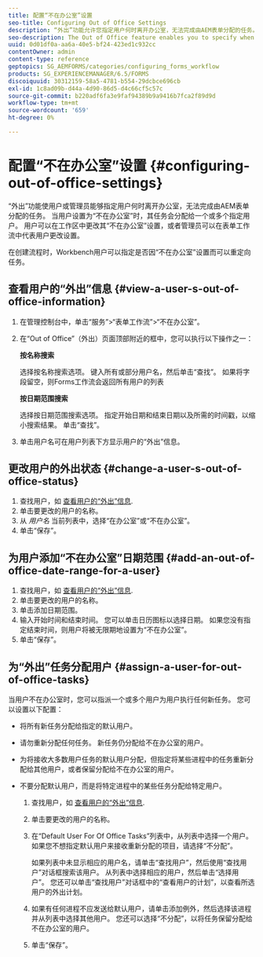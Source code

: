 ```yaml
---
title: 配置“不在办公室”设置
seo-title: Configuring Out of Office Settings
description: “外出”功能允许您指定用户何时离开办公室，无法完成由AEM表单分配的任务。
seo-description: The Out of Office feature enables you to specify when a user will be out of the office and unable to complete tasks assigned by AEM forms.
uuid: 0d01df0a-aa6a-40e5-bf24-423ed1c932cc
contentOwner: admin
content-type: reference
geptopics: SG_AEMFORMS/categories/configuring_forms_workflow
products: SG_EXPERIENCEMANAGER/6.5/FORMS
discoiquuid: 30312159-58a5-4781-b554-29dcbce696cb
exl-id: 1c8ad09b-d44a-4d90-86d5-d4c66cf5c57c
source-git-commit: b220adf6fa3e9faf94389b9a9416b7fca2f89d9d
workflow-type: tm+mt
source-wordcount: '659'
ht-degree: 0%

---
```


# 配置“不在办公室”设置 {#configuring-out-of-office-settings}

“外出”功能使用户或管理员能够指定用户何时离开办公室，无法完成由AEM表单分配的任务。 当用户设置为“不在办公室”时，其任务会分配给一个或多个指定用户。 用户可以在工作区中更改其“不在办公室”设置，或者管理员可以在表单工作流中代表用户更改设置。

在创建流程时，Workbench用户可以指定是否因“不在办公室”设置而可以重定向任务。

## 查看用户的“外出”信息 {#view-a-user-s-out-of-office-information}

1. 在管理控制台中，单击“服务”>“表单工作流”>“不在办公室”。
1. 在“Out of Office”（外出）页面顶部附近的框中，您可以执行以下操作之一：

   **按名称搜索**

   选择按名称搜索选项。 键入所有或部分用户名，然后单击“查找”。 如果将字段留空，则Forms工作流会返回所有用户的列表

   **按日期范围搜索**

   选择按日期范围搜索选项。 指定开始日期和结束日期以及所需的时间戳，以缩小搜索结果。 单击“查找”。

1. 单击用户名可在用户列表下方显示用户的“外出”信息。

## 更改用户的外出状态 {#change-a-user-s-out-of-office-status}

1. 查找用户，如 [查看用户的“外出”信息](configuring-out-office-settings.md#view-a-user-s-out-of-office-information).
1. 单击要更改的用户的名称。
1. 从 *用户名* 当前列表中，选择“在办公室”或“不在办公室”。
1. 单击“保存”。

## 为用户添加“不在办公室”日期范围 {#add-an-out-of-office-date-range-for-a-user}

1. 查找用户，如 [查看用户的“外出”信息](configuring-out-office-settings.md#view-a-user-s-out-of-office-information).
1. 单击要更改的用户的名称。
1. 单击添加日期范围。
1. 输入开始时间和结束时间。 您可以单击日历图标以选择日期。 如果您没有指定结束时间，则用户将被无限期地设置为“不在办公室”。
1. 单击“保存”。

## 为“外出”任务分配用户 {#assign-a-user-for-out-of-office-tasks}

当用户不在办公室时，您可以指派一个或多个用户为用户执行任何新任务。 您可以设置以下配置：

* 将所有新任务分配给指定的默认用户。
* 请勿重新分配任何任务。 新任务仍分配给不在办公室的用户。
* 为将接收大多数用户任务的默认用户分配，但指定将某些进程中的任务重新分配给其他用户，或者保留分配给不在办公室的用户。
* 不要分配默认用户，而是将特定进程中的某些任务分配给特定用户。

   1. 查找用户，如 [查看用户的“外出”信息](configuring-out-office-settings.md#view-a-user-s-out-of-office-information).
   1. 单击要更改的用户的名称。
   1. 在“Default User For Of Office Tasks”列表中，从列表中选择一个用户。 如果您不想指定默认用户来接收重新分配的项目，请选择“不分配”。

      如果列表中未显示相应的用户名，请单击“查找用户”，然后使用“查找用户”对话框搜索该用户。 从列表中选择相应的用户，然后单击“选择用户”。 您还可以单击“查找用户”对话框中的“查看用户的计划”，以查看所选用户的外出计划。

   1. 如果有任何进程不应发送给默认用户，请单击添加例外，然后选择该进程并从列表中选择其他用户。 您还可以选择“不分配”，以将任务保留分配给不在办公室的用户。
   1. 单击“保存”。
